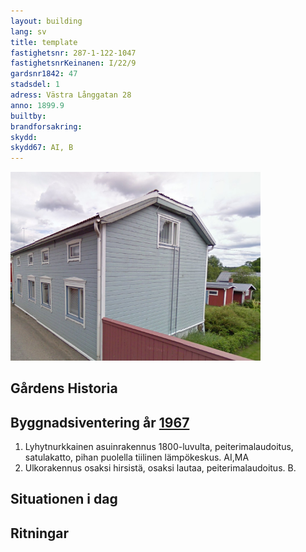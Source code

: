 ```yaml
---
layout: building
lang: sv
title: template
fastighetsnr: 287-1-122-1047
fastighetsnrKeinanen: I/22/9
gardsnr1842: 47
stadsdel: 1
adress: Västra Långgatan 28
anno: 1899.9
builtby:
brandforsakring:
skydd:
skydd67: AI, B
---
```

<img src="streetview2009.png" width="400px">

## Gårdens Historia


## Byggnadsiventering år <a href="/sources/keinanen_karki.pdf">1967</a>
1. Lyhytnurkkainen asuinrakennus 1800-luvulta, peiterimalaudoitus, satulakatto, pihan puolella tiilinen lämpökeskus. AI,MA
2. Ulkorakennus osaksi hirsistä, osaksi lautaa, peiterimalaudoitus. B.

## Situationen i dag


## Ritningar
